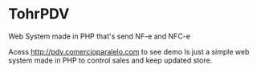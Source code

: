 # TohrPDV
Web System made in PHP that's send NF-e and NFC-e

Acess http://pdv.comercioparalelo.com to see demo
Is just a simple web system made in PHP to control sales and keep updated store.
